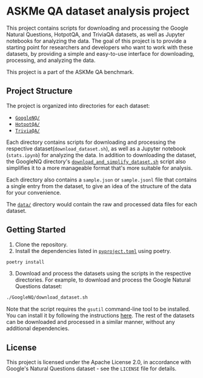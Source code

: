 # ASKMe QA dataset analysis project

This project contains scripts for downloading and processing the Google Natural Questions, HotpotQA, and TriviaQA datasets, as well as Jupyter notebooks for analyzing the data. The goal of this project is to provide a starting point for researchers and developers who want to work with these datasets, by providing a simple and easy-to-use interface for downloading, processing, and analyzing the data. 

This project is a part of the ASKMe QA benchmark. 

## Project Structure

The project is organized into directories for each dataset:

- [``GoogleNQ/``](GoogleNQ/)
- [``HotpotQA/``](HotpotQA/)
- [``TriviaQA/``](TriviaQA/)

Each directory contains scripts for downloading and processing the respective dataset(``download_dataset.sh``), as well as a Jupyter notebook (``stats.ipynb``) for analyzing the data. In addition to downloading the dataset, the GoogleNQ directory's [``download_and_simplify_dataset.sh``](GoogleNQ/download_and_simplify_dataset.sh) script also simplifies it to a more manageable format that's more suitable for analysis.

Each directory also contains a ``sample.json`` or ``sample.jsonl`` file that contains a single entry from the dataset, to give an idea of the structure of the data for your convenience.

The [``data/``](data/) directory would contain the raw and processed data files for each dataset.

## Getting Started

1. Clone the repository.
2. Install the dependencies listed in [``pyproject.toml``](pyproject.toml) using poetry.

```sh
poetry install
```

3. Download and process the datasets using the scripts in the respective directories. For example, to download and process the Google Natural Questions dataset:

```sh
./GoogleNQ/download_dataset.sh
```

Note that the script requires the `gsutil` command-line tool to be installed. You can install it by following the instructions [here](https://cloud.google.com/storage/docs/gsutil_install). The rest of the datasets can be downloaded and processed in a similar manner, without any additional dependencies.

## License

This project is licensed under the Apache License 2.0, in accordance with Google's Natural Questions dataset - see the `LICENSE` file for details.